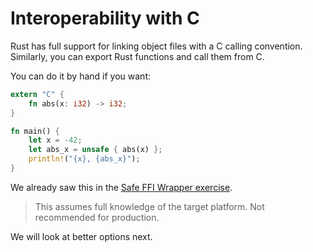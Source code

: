 # Interoperability with C

Rust has full support for linking object files with a C calling convention.
Similarly, you can export Rust functions and call them from C.

You can do it by hand if you want:

```rust
extern "C" {
    fn abs(x: i32) -> i32;
}

fn main() {
    let x = -42;
    let abs_x = unsafe { abs(x) };
    println!("{x}, {abs_x}");
}
```

We already saw this in the
[Safe FFI Wrapper exercise](../../exercises/day-3/safe-ffi-wrapper.md).

> This assumes full knowledge of the target platform. Not recommended for
> production.

We will look at better options next.
